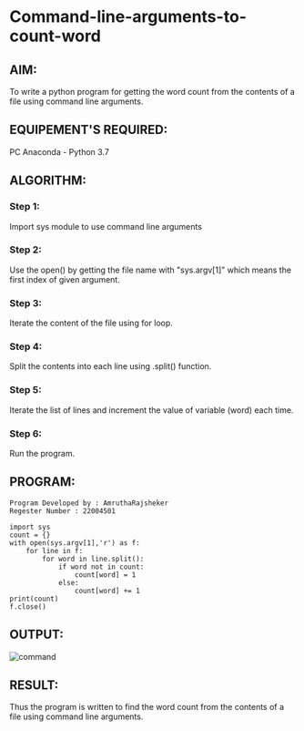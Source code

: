 # Command-line-arguments-to-count-word
## AIM:
To write a python program for getting the word count from the contents of a file using command line arguments.

## EQUIPEMENT'S REQUIRED: 
PC
Anaconda - Python 3.7

## ALGORITHM: 
### Step 1:
Import sys module to use command line arguments
### Step 2: 
Use the open() by getting the file name with "sys.argv[1]" which means the first index of given argument.
### Step 3: 
Iterate the content of the file using for loop.
### Step 4:  
Split the contents into each line using .split() function.
### Step 5: 
Iterate the list of lines and increment the value of variable (word) each time.
### Step 6: 
Run the program.

## PROGRAM:
```
Program Developed by : AmruthaRajsheker
Regester Number : 22004501

import sys
count = {}
with open(sys.argv[1],'r') as f:
    for line in f:
        for word in line.split():
            if word not in count:
                count[word] = 1
            else:
                count[word] += 1
print(count)
f.close()
```
## OUTPUT:
![command](https://user-images.githubusercontent.com/119475943/214880399-7633c793-35e4-4722-b232-666a9a89dbdc.png)
## RESULT:
Thus the program is written to find the word count from the contents of a file using command line arguments.
